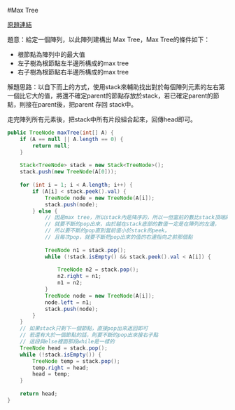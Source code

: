 #Max Tree

[原題連結](http://www.lintcode.com/en/problem/max-tree/)

題意：給定一個陣列，以此陣列建構出 Max Tree，Max Tree的條件如下：

* 根節點為陣列中的最大值
* 左子樹為根節點左半邊所構成的max tree
* 右子樹為根節點右半邊所構成的max tree

解題思路：以自下而上的方式，使用stack來輔助找出對於每個陣列元素的左右第一個比它大的值，將還不確定parent的節點存放於stack，若已確定parent的節點，則接在parent後，把parent 存回 stack中。

走完陣列所有元素後，把stack中所有片段組合起來，回傳head即可。


```java
public TreeNode maxTree(int[] A) {
    if (A == null || A.length == 0) {
        return null;
    }
    
    Stack<TreeNode> stack = new Stack<TreeNode>();
    stack.push(new TreeNode(A[0]));
    
    for (int i = 1; i < A.length; i++) {
        if (A[i] < stack.peek().val) {
            TreeNode node = new TreeNode(A[i]);
            stack.push(node);
        } else {
            // 因是max tree，所以stack內是降序的，所以一但當前的數比stack頂端的值還大，
            // 就要不斷的pop出來，由於越在stack底部的數值一定是在陣列的左邊，
            // 所以要不斷的pop直到當前值小於stack的peek。
            // 且每次pop，就要不斷把pop出來的值的右邊指向之前那個點
            
            TreeNode n1 = stack.pop();
            while (!stack.isEmpty() && stack.peek().val < A[i]) {
                
                TreeNode n2 = stack.pop();
                n2.right = n1;
                n1 = n2;
            }
            TreeNode node = new TreeNode(A[i]);
            node.left = n1;
            stack.push(node);
        }
    }
    // 如果stack只剩下一個節點，直接pop出來返回即可
    // 若還有大於一個節點的話，則要不斷的pop出來接右子點
    // 這段與else裡面那段while是一樣的
    TreeNode head = stack.pop();
    while (!stack.isEmpty()) {
        TreeNode temp = stack.pop();
        temp.right = head;
        head = temp;
    }
    
    return head;
}
```